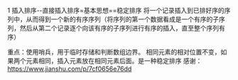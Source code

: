 1 插入排序--直接插入排序=基本思想==稳定排序
将一个记录插入到已排好序的序列中，从而得到一个新的有序序列（将序列的第一个数据看成是一个有序的子序列，然后从第二个记录逐个向该有序的子序列进行有序的插入，直至整个序列有序）

重点：使用哨兵，用于临时存储和判断数组边界。
相同元素的相对位置不变，如果两个元素相同，插入元素放在相同元素后面。是一种稳定排序
感谢：https://www.jianshu.com/p/7cf0656e76dd